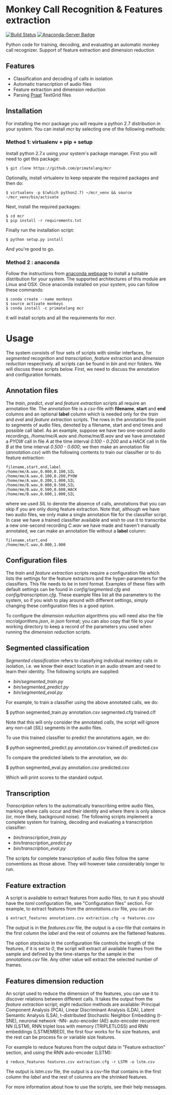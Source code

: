 # Monkey Call Recognition & Features extraction
[![Build Status](https://travis-ci.org/primatelang/mcr.svg?branch=master)](https://travis-ci.org/primatelang/mcr)
[![Anaconda-Server Badge](https://anaconda.org/primatelang/mcr/badges/installer/conda.svg)](https://conda.anaconda.org/primatelang)

Python code for training, decoding, and evaluating an automatic monkey call recognizer. 
Support of feature extraction and dimension reduction


## Features

* Classification and decoding of calls in isolation
* Automatic transcription of audio files
* Feature extraction and dimension reduction
* Parsing [Praat](http://www.fon.hum.uva.nl/praat/) TextGrid files


## Installation

For installing the mcr package you will require a python 2.7 distribution in your system. 
You can install *mcr* by selecting one of the following methods: 

### Method 1: virtualenv + pip + setup
Install python 2.7.x using your system's package manager. First you will need to 
get this package:

    $ git clone https://github.com/primatelang/mcr

Optionally, install virtualenv to keep separate the required packages and then do:

    $ virtualenv -p $(which python2.7) ~/mcr_venv && source ~/mcr_venv/bin/activate

Next, install the required packages:

    $ cd mcr
    $ pip install -r requirements.txt

Finally run the installation script:

    $ python setup.py install

And you're good to go.

### Method 2 : anaconda
Follow the instructions from [anaconda webpage](https://www.anaconda.com/download/) 
to install a suitable distribution for your system. The supported architectures of
this module are Linux and OSX. Once anaconda installed on your system, you can
follow these commands:

    $ conda create --name monkeys
    $ source activate monkeys
    $ conda install -c primatelang mcr

it will install scripts and all the requirements for *mcr*. 


# Usage

The system consists of four sets of scripts with similar interfaces, for
*segmented* recognition and *transcription*, *feature* extraction and
*dimension reduction* respectively. all scripts can be found in *bin* and *mcr*
folders.  We will discuss these scripts below. First, we need to discuss the
annotation and configuration formats.


## Annotation files

The *train*, *predict*, *eval* and *feature extraction* scripts all require an
annotation file. The annotation file is a csv-file with **filename**, **start**
and **end** columns and an optional **label** column which is needed only for
the *train* and *eval* and *feature extraction* scripts. The rows in the
annotation file point to segments of audio files, denoted by a filename, start
and end times and possible call label. As an example, suppose we have two
one-second audio recordings, */home/me/A.wav* and */home/me/B.wav* and we have
annotated a *PYOW* call in file *A* at the time interval *0.100 - 0.200* and
a *HACK* call in file *B* at the time interval *0.500 - 0.600*; we then make
an annotation file (*annotation.csv*) with the following contents to train our
classifier or to do feature extraction:

```
filename,start,end,label
/home/me/A.wav,0.000,0.100,SIL
/home/me/A.wav,0.100,0.200,PYOW
/home/me/A.wav,0.200,1.000,SIL
/home/me/B.wav,0.000,0.500,SIL
/home/me/B.wav,0.500,0.600,HACK
/home/me/B.wav,0.600,1.000,SIL
```

where we used *SIL* to denote the absence of calls, annotations that you can
skip if you are only doing feature extraction. Note that, although we have
two audio files, we only make a single annotation file for the classifier
script. In case we have a trained classifier available and wish to use it to
transcribe a new one-second recording *C.wav* we have made and haven't manually
annotated, we can make an annotation file without a **label** column:

```
filename,start,end
/home/me/C.wav,0.000,1.000
```

## Configuration files

The *train* and *feature extraction* scripts require a configuration file which
lists the settings for the feature extractors and the hyper-parameters for the
classifiers. This file needs to be in *toml* format. Examples of these files
with default settings can be found in *config/segmented.cfg* and
*config/transcription.cfg*. These example files list all the parameters to the
system, so if you wish to play around with different settings, simply changing
these configuration files is a good option.

To configure the *dimension reduction* algorithms you will need also the file
*mcr/algorithms.json*, in  *json* format; you can also copy that 
file to your working directory to keep a record of the parameters you used 
when running the *dimension reduction* scripts.

## Segmented classification

*Segmented classification* refers to classifying individual monkey calls in
isolation, i.e. we know their exact location in an audio stream and need to
learn their identity. The following scripts are supplied:

- *bin/segmented_train.py*
- *bin/segmented_predict.py*
- *bin/segmented_eval.py*

For example, to train a classifier using the above annotated calls, we do:

  $ python segmented_train.py annotation.csv segmented.cfg trained.clf

Note that this will only consider the annotated *calls*, the script will ignore
any non-call (*SIL*) segments in the audio files.

To use this trained classifier to predict the annotations again, we do:

  $ python segmented_predict.py annotation.csv trained.clf predicted.csv

To compare the predicted labels to the annotation, we do:

  $ python segmented_eval.py annotation.csv predicted.csv

Which will print scores to the standard output.


## Transcription

*Transcription* refers to the automatically transcribing entire audio files,
marking where calls occur and their identity and where there is only silence
(or, more likely, background noise). The following scripts implement a complete
system for training, decoding and evaluating a transcription classifier:

- *bin/transcription_train.py*
- *bin/transcription_predict.py*
- *bin/transcription_eval.py*

The scripts for complete transcription of audio files follow the same
conventions as those above. They will however take considerably longer to run.

## Feature extraction 

A script is available to extract features from audio files, to run it you
should have the *toml* configuration file, see "Configuration files" section.
For example, to extract features from the *annotations.csv* file, you can do:

    $ extract_features annotations.csv extraction.cfg -o features.csv

The output is in the *features.csv* file, the output is a csv-file that contains in
the first column the *label* and the rest of columns are the flattened features.

The option *stacksize* in the configuration file controls the length of the features,
if it is set to *0*, the script will extract all available frames from the sample and 
defined by the time-stamps for the sample in the *annotations.csv* file. Any other
value will extract the selected number of frames.


## Features dimension reduction

An script used to reduce the dimension of the features, you can use it to
discover relations between different calls. It takes the output from the
*feature extraction* script; eight reduction methods are available: Principal
Component Analysis (PCA), Linear Discriminant Analysis (LDA), Latent Semantic
Analysis (LSA), t-distributed Stochastic Neighbor Embedding (t-SNE), neuronal
network -NN- auto-encoder (AE) auto-encoder recurrent NN (LSTM), RNN triplet
loss with memory (TRIPLETLOSS) and RNN embeddings (LSTMEMBED), the first four
works for fix size features, and the rest can be process fix or variable size
features.

For example to reduce features from the output data in "Feature extraction" section,
and using the RNN auto-encoder (LSTM): 

    $ reduce_features features.csv extraction.cfg -r LSTM -o lstm.csv 

The output is *lstm.csv* file, the output is a csv-file that contains in
the first column the *label* and the rest of columns are the shrinked features.

For more information about how to use the scripts, see their help messages.
